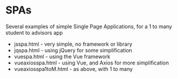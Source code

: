 # SPAs
Several examples of simple Single Page Applications, for a 1 to many
student to advisors app

* jsspa.html - very simple, no framework or library
* jqspa.html - using jQuery for some simplification
* vuespa.html - using the Vue framework
* vueaxiosspa.html - using Vue, and Axios for more simplification
* vueaxiosspa1toM.html - as above, with 1 to many
